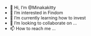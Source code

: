 - 👋 Hi, I’m @Minakakitty
- 👀 I’m interested in Findom
- 🌱 I’m currently learning how to invest
- 💞️ I’m looking to collaborate on ...
- 📫 How to reach me ...

<!---
Minakakitty/Minakakitty is a ✨ special ✨ repository because its `README.md` (this file) appears on your GitHub profile.
You can click the Preview link to take a look at your changes.
--->
